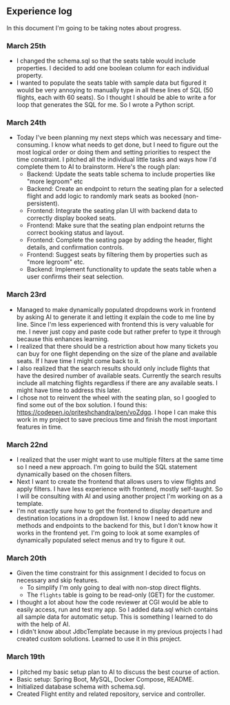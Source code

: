 ## Experience log

In this document I'm going to be taking notes about progress.

### March 25th
- I changed the schema.sql so that the seats table would include properties. I decided to add one boolean column 
  for each individual property.
- I wanted to populate the seats table with sample data but figured it would be very annoying to manually type in 
  all these lines of SQL (50 flights, each with 60 seats). So I thought I should be able to write a for loop that 
  generates the SQL for me. So I wrote a Python script.

### March 24th
- Today I've been planning my next steps which was necessary and time-consuming. I know what needs to get done, but I 
  need to figure out the most logical order or doing them and setting priorities to respect the time constraint. I pitched all the individual 
  little tasks and ways how I'd complete them to AI to brainstorm. Here's the rough plan:
  - Backend: Update the seats table schema to include properties like "more legroom" etc
  - Backend: Create an endpoint to return the seating plan for a selected flight and add logic to randomly mark
    seats as booked (non-persistent).
  - Frontend: Integrate the seating plan UI with backend data to correctly display booked seats.
  - Frontend: Make sure that the seating plan endpoint returns the correct booking status and layout. 
  - Frontend: Complete the seating page by adding the header, flight details, and confirmation controls.
  - Frontend: Suggest seats by filtering them by properties such as "more legroom" etc.  
  - Backend: Implement functionality to update the seats table when a user confirms their seat selection.

### March 23rd
- Managed to make dynamically populated dropdowns work in frontend by asking AI to generate it and letting it 
  explain the code to me line by line. Since I'm less experienced with frontend this is very valuable for me. I 
  never just copy and paste code but rather prefer to type it through because this enhances learning.
- I realized that there should be a restriction about how many tickets you can buy for one flight depending on the 
  size of the plane and available seats. If I have time I might come back to it.
- I also realized that the search results should only include flights that have the desired number of available 
  seats. Currently the search results include all matching flights regardless if there are any available seats. I 
  might have time to address this later.
- I chose not to reinvent the wheel with the seating plan, so I googled to find some out of the box solution. I 
  found this: https://codepen.io/priteshchandra/pen/voZdgq. I hope I can make this work in my project to save precious 
  time and finish the most important features in time.

### March 22nd
- I realized that the user might want to use multiple filters at the same time so I need a new approach. I'm going 
  to build the SQL statement dynamically based on the chosen filters.
- Next I want to create the frontend that allows users to view flights and apply filters. I have less experience 
  with frontend, mostly self-taught. So I will be consulting with AI and using another project I'm working on as a 
  template.
- I'm not exactly sure how to get the frontend to display departure and destination locations in a dropdown list. 
  I know I need to add new methods and endpoints to the backend for this, but I don't know how it works in the 
  frontend yet. I'm going to look at some examples of dynamically populated select menus and try to figure it out.

### March 20th
- Given the time constraint for this assignment I decided to focus on necessary and skip features. 
  - To simplify I'm only going to deal with non-stop direct flights.
  - The `flights` table is going to be read-only (GET) for the customer.
- I thought a lot about how the code reviewer at CGI would be able to easily access, run and test my app. So I added 
  data.sql which contains all sample data for automatic setup. This is something I learned to do with the help of AI.
- I didn't know about JdbcTemplate because in my previous projects I had created custom solutions. Learned to use it 
  in this project.

### March 19th
- I pitched my basic setup plan to AI to discuss the best course of action.
- Basic setup: Spring Boot, MySQL, Docker Compose, README.
- Initialized database schema with schema.sql.
- Created Flight entity and related repository, service and controller.